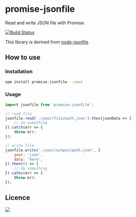 # promise-jsonfile

Read and write JSON file with Promise.

[![Build Status](https://travis-ci.org/oychao/promise-jsonfile.svg?branch=master)](https://travis-ci.org/oychao/promise-jsonfile)

This library is derived from [node-jsonfile][1].

## How to use

### Installation

```bash
npm install promise-jsonfile --save
```

### Usage

```javascript
import jsonfile from 'promise-jsonfile';

// read file
jsonfile.read('./your/file/path.json').then(jsonData => {
    // do something
}).catch(err => {
    throw err;
});

// write file
jsonfile.write('./your/output/path.json', {
    your: 'json',
    data: 'here',
}).then(() => {
    // do something
}).cathc(err => {
    throw err;
});
```

## Licence

[![](http://www.wtfpl.net/wp-content/uploads/2012/12/wtfpl-badge-4.png)](http://www.wtfpl.net/)

[1]: https://github.com/jprichardson/node-jsonfile
